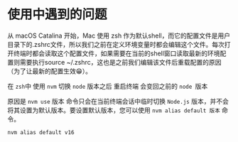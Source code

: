 # 使用中遇到的问题


从 macOS Catalina 开始，Mac 使用 zsh 作为默认shell，而它的配置文件是用户目录下的.zshrc文件，所以我们之前在定义环境变量时都会编辑这个文件。每次打开终端时都会读取这个配置文件，如果需要在当前的shell窗口读取最新的环境配置则需要执行source ~/.zshrc，这也是之前我们编辑该文件后重载配置的原因（为了让最新的配置生效😁）。


在 `zsh`中 使用 `nvm` 切换 `node` 版本之后 重启终端 会变回之前的 `node `版本

原因是 `nvm use` 版本 命令只会在当前终端会话中临时切换 `Node.js` 版本，并不会将其设置为默认版本。要设置默认版本，您可以使用 `nvm alias default 版本` 命令。

```bash
nvm alias default v16
```
